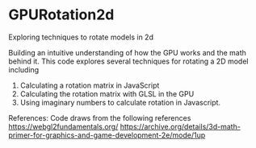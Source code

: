 # GPURotation2d
Exploring techniques to rotate models in 2d

Building an intuitive understanding of how the GPU works and the math behind it. This code explores several techniques for rotating a 2D model including 
1.	Calculating a rotation matrix in JavaScript
2.	Calculating the rotation matrix with GLSL in the GPU
3.	Using imaginary numbers to calculate rotation in Javascript. 

References: 
Code draws from the following references
https://webgl2fundamentals.org/
https://archive.org/details/3d-math-primer-for-graphics-and-game-development-2e/mode/1up


